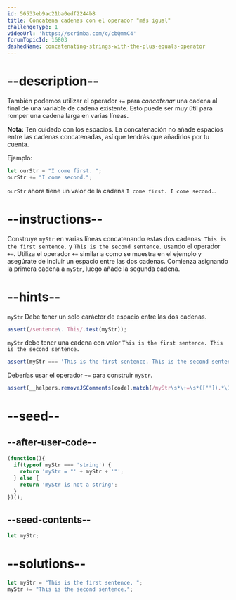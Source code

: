 ```yaml
---
id: 56533eb9ac21ba0edf2244b8
title: Concatena cadenas con el operador "más igual"
challengeType: 1
videoUrl: 'https://scrimba.com/c/cbQmmC4'
forumTopicId: 16803
dashedName: concatenating-strings-with-the-plus-equals-operator
---
```


# --description--

También podemos utilizar el operador `+=` para <dfn>concatenar</dfn> una cadena al final de una variable de cadena existente. Esto puede ser muy útil para romper una cadena larga en varias líneas.

**Nota:** Ten cuidado con los espacios. La concatenación no añade espacios entre las cadenas concatenadas, así que tendrás que añadirlos por tu cuenta.

Ejemplo:

```js
let ourStr = "I come first. ";
ourStr += "I come second.";
```

`ourStr` ahora tiene un valor de la cadena `I come first. I come second.`.

# --instructions--

Construye `myStr` en varias líneas concatenando estas dos cadenas: `This is the first sentence.` y `This is the second sentence.` usando el operador `+=`. Utiliza el operador `+=` similar a como se muestra en el ejemplo y asegúrate de incluir un espacio entre las dos cadenas. Comienza asignando la primera cadena a `myStr`, luego añade la segunda cadena.

# --hints--

`myStr` Debe tener un solo carácter de espacio entre las dos cadenas.

```js
assert(/sentence\. This/.test(myStr));
```

`myStr` debe tener una cadena con valor `This is the first sentence. This is the second sentence.`

```js
assert(myStr === 'This is the first sentence. This is the second sentence.');
```

Deberías usar el operador `+=` para construir `myStr`.

```js
assert(__helpers.removeJSComments(code).match(/myStr\s*\+=\s*(["']).*\1/g));
```

# --seed--

## --after-user-code--

```js
(function(){
  if(typeof myStr === 'string') {
    return 'myStr = "' + myStr + '"';
  } else {
    return 'myStr is not a string';
  }
})();
```

## --seed-contents--

```js
let myStr;
```

# --solutions--

```js
let myStr = "This is the first sentence. ";
myStr += "This is the second sentence.";
```
